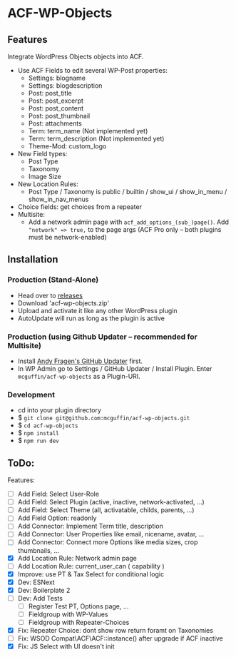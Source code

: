 ACF-WP-Objects
===============

Features
--------
Integrate WordPress Objects objects into ACF.
 - Use ACF Fields to edit several WP-Post properties:
   - Settings: blogname
   - Settings: blogdescription
   - Post: post_title
   - Post: post_excerpt
   - Post: post_content
   - Post: post_thumbnail
   - Post: attachments
   - Term: term_name (Not implemented yet)
   - Term: term_description (Not implemented yet)
   - Theme-Mod: custom_logo
 - New Field types:
    - Post Type
    - Taxonomy
    - Image Size
 - New Location Rules:
    - Post Type / Taxonomy is public / builtin / show_ui / show_in_menu / show_in_nav_menus
 - Choice fields: get choices from a repeater
 - Multisite: 
   - Add a network admin page with `acf_add_options_(sub_)page()`. Add `"network" => true,` to the page args (ACF Pro only – both plugins must be network-enabled)


Installation
------------

### Production (Stand-Alone)
 - Head over to [releases](../../releases)
 - Download 'acf-wp-objects.zip'
 - Upload and activate it like any other WordPress plugin
 - AutoUpdate will run as long as the plugin is active

### Production (using Github Updater – recommended for Multisite)
 - Install [Andy Fragen's GitHub Updater](https://github.com/afragen/github-updater) first.
 - In WP Admin go to Settings / GitHub Updater / Install Plugin. Enter `mcguffin/acf-wp-objects` as a Plugin-URI.

### Development
 - cd into your plugin directory
 - $ `git clone git@github.com:mcguffin/acf-wp-objects.git`
 - $ `cd acf-wp-objects`
 - $ `npm install`
 - $ `npm run dev`




ToDo:
-----
Features:
 - [ ] Add Field: Select User-Role
 - [ ] Add Field: Select Plugin (active, inactive, network-activated, ...)
 - [ ] Add Field: Select Theme (all, activatable, childs, parents, ...)
 - [ ] Add Field Option: readonly
 - [ ] Add Connector: Implement Term title, description
 - [ ] Add Connector: User Properties like email, nicename, avatar, ...
 - [ ] Add Connector: Connect more Options like media sizes, crop thumbnails, ...
 - [x] Add Location Rule: Network admin page
 - [ ] Add Location Rule: current_user_can ( capability )
 - [x] Improve: use PT & Tax Select for conditional logic
 - [x] Dev: ESNext
 - [x] Dev: Boilerplate 2
 - [ ] Dev: Add Tests
   - [ ] Register Test PT, Options page, ...
   - [ ] Fieldgroup with WP-Values
   - [ ] Fieldgroup with Repeater-Choices
 - [x] Fix: Repeater Choice: dont show row return foramt on Taxonomies
 - [ ] Fix: WSOD Compat\ACF\ACF::instance() after upgrade if ACF inactive
 - [x] Fix: JS Select with UI doesn't init
